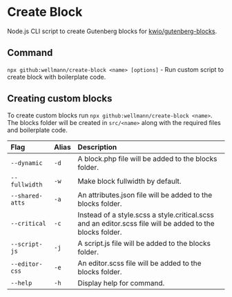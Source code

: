 # Create Block

Node.js CLI script to create Gutenberg blocks for [kwio/gutenberg-blocks](https://github.com/wellmann/kwio-gutenberg-blocks).

## Command

`npx github:wellmann/create-block <name> [options]` - Run custom script to create block with boilerplate code. 


## Creating custom blocks
To create custom blocks run `npx github:wellmann/create-block <name>`. The blocks folder will be created in `src/<name>` along with the required files and boilerplate code. 

| Flag | Alias | Description |
| :--- | :--- | :--- |
| `--dynamic` | `-d` | A block.php file will be added to the blocks folder.
| `--fullwidth` | `-w` | Make block fullwidth by default.
| `--shared-atts` | `-a` | An attributes.json file will be added to the blocks folder.
| `--critical` | `-c` | Instead of a style.scss a style.critical.scss and an editor.scss file will be added to the blocks folder.
| `--script-js` | `-j` | A script.js file will be added to the blocks folder.
| `--editor-css` | `-e` | An editor.scss file will be added to the blocks folder.
| `--help` | `-h` | Display help for command. 